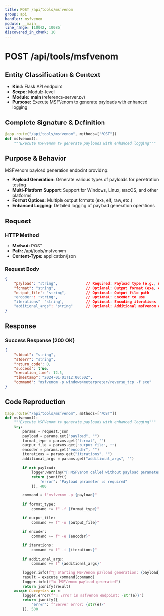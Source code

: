 ```yaml
---
title: POST /api/tools/msfvenom
group: api
handler: msfvenom
module: __main__
line_range: [10042, 10085]
discovered_in_chunk: 10
---
```


# POST /api/tools/msfvenom

## Entity Classification & Context
- **Kind:** Flask API endpoint
- **Scope:** Module-level
- **Module:** __main__ (reference-server.py)
- **Purpose:** Execute MSFVenom to generate payloads with enhanced logging

## Complete Signature & Definition
```python
@app.route("/api/tools/msfvenom", methods=["POST"])
def msfvenom():
    """Execute MSFVenom to generate payloads with enhanced logging"""
```

## Purpose & Behavior
MSFVenom payload generation endpoint providing:
- **Payload Generation:** Generate various types of payloads for penetration testing
- **Multi-Platform Support:** Support for Windows, Linux, macOS, and other platforms
- **Format Options:** Multiple output formats (exe, elf, raw, etc.)
- **Enhanced Logging:** Detailed logging of payload generation operations

## Request

### HTTP Method
- **Method:** POST
- **Path:** /api/tools/msfvenom
- **Content-Type:** application/json

### Request Body
```json
{
    "payload": "string",             // Required: Payload type (e.g., windows/meterpreter/reverse_tcp)
    "format": "string",              // Optional: Output format (exe, elf, raw, etc.)
    "output_file": "string",         // Optional: Output file path
    "encoder": "string",             // Optional: Encoder to use
    "iterations": "string",          // Optional: Encoding iterations
    "additional_args": "string"      // Optional: Additional msfvenom arguments
}
```

## Response

### Success Response (200 OK)
```json
{
    "stdout": "string",
    "stderr": "string",
    "return_code": 0,
    "success": true,
    "execution_time": 12.5,
    "timestamp": "2024-01-01T12:00:00Z",
    "command": "msfvenom -p windows/meterpreter/reverse_tcp -f exe"
}
```

## Code Reproduction
```python
@app.route("/api/tools/msfvenom", methods=["POST"])
def msfvenom():
    """Execute MSFVenom to generate payloads with enhanced logging"""
    try:
        params = request.json
        payload = params.get("payload", "")
        format_type = params.get("format", "")
        output_file = params.get("output_file", "")
        encoder = params.get("encoder", "")
        iterations = params.get("iterations", "")
        additional_args = params.get("additional_args", "")
        
        if not payload:
            logger.warning("🚀 MSFVenom called without payload parameter")
            return jsonify({
                "error": "Payload parameter is required"
            }), 400
        
        command = f"msfvenom -p {payload}"
        
        if format_type:
            command += f" -f {format_type}"
            
        if output_file:
            command += f" -o {output_file}"
            
        if encoder:
            command += f" -e {encoder}"
            
        if iterations:
            command += f" -i {iterations}"
            
        if additional_args:
            command += f" {additional_args}"
        
        logger.info(f"🚀 Starting MSFVenom payload generation: {payload}")
        result = execute_command(command)
        logger.info(f"📊 MSFVenom payload generated")
        return jsonify(result)
    except Exception as e:
        logger.error(f"💥 Error in msfvenom endpoint: {str(e)}")
        return jsonify({
            "error": f"Server error: {str(e)}"
        }), 500
```
